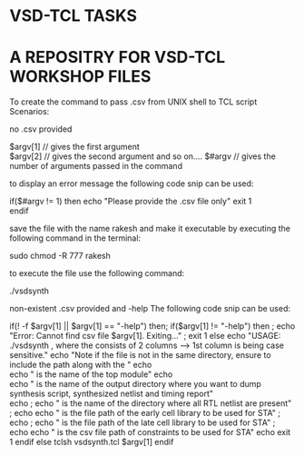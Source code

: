 # VSD-TCL TASKS
#  A REPOSITRY FOR VSD-TCL WORKSHOP FILES
To create the command to pass .csv from UNIX shell to TCL script Scenarios: 

no .csv provided 

$argv[1]           // gives the first argument  
$argv[2]           // gives the second argument and so on.... 
$#argv             // gives the number of arguments passed in the command 
 

 
to display an error message the following code snip can be used: 

if($#argv != 1) then 
echo "Please provide the .csv file only" 
exit 1  
endif 
 

save the file with the name rakesh and make it executable by executing the following command in the terminal: 

sudo chmod -R 777 rakesh
 

to execute the file use the following command: 

./vsdsynth 
 

non-existent .csv provided and -help The following code snip can be used: 

if(! -f $argv[1] || $argv[1] == "-help") then; 
	if($argv[1] != "-help") then ;
		echo "Error: Cannot find csv file $argv[1]. Exiting..." ;
		exit 1 
	else 
		echo "USAGE: ./vsdsynth <csv file> , where the <csv file> consists of 2 columns  -->  1st column is being case sensitive." 
		echo "Note if the file is not in the same directory, ensure to include the path along with the <csv file>" 
		echo  
		echo "<Design Name> is the name of the top module" 
		echo  
		echo "<Output Directory> is the name of the output directory where you want to dump synthesis script, synthesized netlist and timing report"  
		echo  ;
		echo "<Netlist Directory> is the name of the directory where all RTL netlist are present" ;
		echo 
		echo "<Early Library Path> is the file path of the early cell library to be used for STA" ;
		echo ;
		echo "<Late Library Path> is the file path of the late cell library to be used for STA" ;
		echo 
		echo "<Constratints file> is the csv file path of constraints to be used for STA" 
		echo 
		exit 1 
	endif 
else 
		tclsh vsdsynth.tcl $argv[1] 
endif 

 
